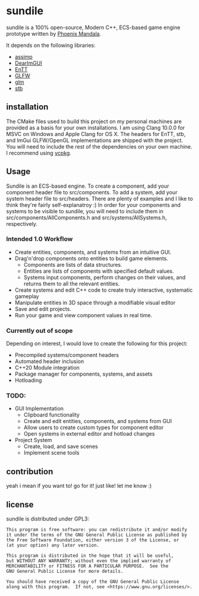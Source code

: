 # sundile

sundile is a 100% open-source, Modern C++, ECS-based game engine prototype written by [Phoenix Mandala](https://github.com/ada-rose-dev).

It depends on the following libraries:

* [assimp](http://assimp.org/)
* [DearImGUI](https://github.com/ocornut/imgui)
* [EnTT](https://github.com/skypjack/entt)
* [GLFW](https://www.glfw.org/)
* [glm](https://glm.g-truc.net/0.9.9/index.html)
* [stb](https://github.com/nothings/stb)

## installation
The CMake files used to build this project on my personal machines are provided as a basis for your own installations. I am using Clang 10.0.0 for MSVC on Windows and Apple Clang for OS X.
The headers for EnTT, stb, and ImGui GLFW/OpenGL implementations are shipped with the project. You will need to include the rest of the dependencies on your own machine. I recommend using [vcpkg](https://github.com/Microsoft/vcpkg).

## Usage
Sundile is an ECS-based engine. To create a component, add your component header file to src/components. To add a system, add your system header file to src/headers. There are plenty of examples and I like to think they're fairly self-explanatroy :) In order for your components and systems to be visible to sundile, you will need to include them in src/components/AllComponents.h and src/systems/AllSystems.h, respectively.

### Intended 1.0 Workflow
* Create entities, components, and systems from an intuitive GUI.
* Drag'n'drop components onto entities to build game elements.
    * Components are lists of data structures.
    * Entities are lists of components with specified default values.
    * Systems input components, perform changes on their values, and returns them to all the relevant entities.
* Create systems and edit C++ code to create truly interactive, systematic gameplay
* Manipulate entities in 3D space through a modifiable visual editor
* Save and edit projects.
* Run your game and view component values in real time.

### Currently out of scope
Depending on interest, I would love to create the following for this project:
* Precompiled systems/component headers
* Automated header inclusion
* C++20 Module integration
* Package manager for components, systems, and assets
* Hotloading

### TODO:
* GUI Implementation
    * Clipboard functionality
    * Create and edit entities, components, and systems from GUI
    * Allow users to create custom types for component editor
    * Open systems in external editor and hotload changes
* Project System
    * Create, load, and save scenes
    * Implement scene tools


## contribution
yeah i mean if you want to! go for it! just like! let me know :)

## license
sundile is distributed under GPL3:
```
This program is free software: you can redistribute it and/or modify
it under the terms of the GNU General Public License as published by
the Free Software Foundation, either version 3 of the License, or
(at your option) any later version.

This program is distributed in the hope that it will be useful,
but WITHOUT ANY WARRANTY; without even the implied warranty of
MERCHANTABILITY or FITNESS FOR A PARTICULAR PURPOSE.  See the
GNU General Public License for more details.

You should have received a copy of the GNU General Public License
along with this program.  If not, see <https://www.gnu.org/licenses/>.
```
